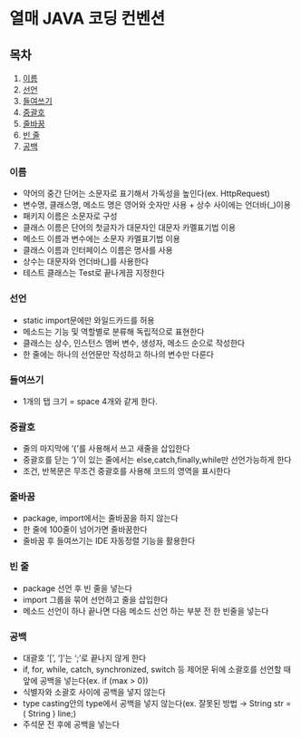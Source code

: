 # 열매 JAVA 코딩 컨벤션



## 목차
1. [이름](#이름)
2. [선언](#선언)
3. [들여쓰기](#들여쓰기)
4. [중괄호](#중괄호)
5. [줄바꿈](#줄바꿈)
6. [빈 줄](#빈-줄)
7. [공백](#공백)
    


### 이름
- 약어의 중간 단어는 소문자로 표기해서 가독성을 높인다(ex. HttpRequest)
- 변수명, 클래스명, 메소드 명은 영어와 숫자만 사용 + 상수 사이에는 언더바(_)이용
- 패키지 이름은 소문자로 구성
- 클래스 이름은 단어의 첫글자가 대문자인 대문자 카멜표기법 이용
- 메소드 이름과 변수에는 소문자 카멜표기법 이용
- 클래스 이름과 인터페이스 이름은 명사를 사용
- 상수는 대문자와 언더바(_)를 사용한다
- 테스트 클래스는 Test로 끝나게끔 지정한다

### 선언
- static import문에만 와일드카드를 허용
- 메소드는 기능 및 역할별로 분류해 독립적으로 표현한다
- 클래스는 상수, 인스턴스 멤버 변수, 생성자, 메소드 순으로 작성한다
- 한 줄에는 하나의 선언문만 작성하고 하나의 변수만 다룬다

### 들여쓰기
- 1개의 탭 크기 = space 4개와 같게 한다.

### 중괄호
- 줄의 마지막에 ‘{’를 사용해서 쓰고 새줄을 삽입한다
- 중괄호를 닫는 ‘}’이 있는 줄에서는 else,catch,finally,while만 선언가능하게 한다
- 조건, 반복문은 무조건 중괄호를 사용해 코드의 영역을 표시한다

### 줄바꿈
- package, import에서는 줄바꿈을 하지 않는다
- 한 줄에 100줄이 넘어가면 줄바꿈한다
- 줄바꿈 후 들여쓰기는 IDE 자동정렬 기능을 활용한다

### 빈 줄
- package 선언 후 빈 줄을 넣는다
- import 그룹을 묶어 선언하고 줄을 삽입한다
- 메소드 선언이 하나 끝나면 다음 메소드 선언 하는 부분 전 한 빈줄을 넣는다

### 공백
- 대괄호 ’[’, ‘]’는 ‘;’로 끝나지 않게 한다
- if, for, while, catch, synchronized, switch 등 제어문 뒤에 소괄호를 선언할 때 앞에 공백을 넣는다(ex. if (max > 0))
- 식별자와 소괄호 사이에 공백을 넣지 않는다
- type casting안의 type에서 공백을 넣지 않는다(ex. 잘못된 방법 → String str = ( String ) line;)
- 주석문 전 후에 공백을 넣는다
